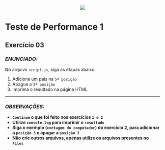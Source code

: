 <p align="center">
    <img src="https://www.infnet.edu.br/infnet/wp-content/themes/infnet.homepage//assets/img/LogoInfnetRodape.png"/>
</p>

# Teste de Performance 1

## Exercício 03

### _ENUNCIADO:_

No arquivo `script.js`, siga as etapas abaixo:

1. Adicione um país na `5ª posição`
2. Apague a `3ª posição`
3. Imprima o resultado na página HTML

---

### _OBSERVAÇÕES:_

- **`Continue` o que foi feito nos exercícios `1 e 2`**
- **Utilize `console.log` para imprimir o `resultado`**
- **Siga o exemplo (`contagem do computador`) do exercício 2, para adicionar a `posição 5` e apagar a `posição 3`**
- **Não crie outros arquivos, apenas utilize os arquivos presentes no `Files`**